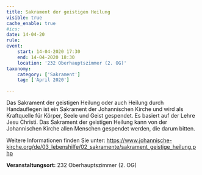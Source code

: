 ```yaml
---
title: Sakrament der geistigen Heilung
visible: true
cache_enable: true
#ics: 
date: 14-04-20
rule: 
event:
	start: 14-04-2020 17:30
	end: 14-04-2020 18:30
	location: '232 Oberhauptszimmer (2. OG)'
taxonomy:
	category: ['Sakrament']
	tag: ['April 2020']

---
```

Das Sakrament der geistigen Heilung oder auch Heilung durch Handauflegen ist ein Sakrament der Johannischen Kirche und wird als Kraftquelle für Körper, Seele und Geist gespendet. Es basiert auf der Lehre Jesu Christi. Das Sakrament der geistigen Heilung kann von der Johannischen Kirche allen Menschen gespendet werden, die darum bitten.

Weitere Informationen finden Sie unter:
https://www.johannische-kirche.org/de/03_lebenshilfe/02_sakramente/sakrament_geistige_heilung.php



**Veranstaltungsort:** 232 Oberhauptszimmer (2. OG)

